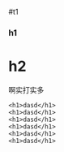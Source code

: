 #t1
### h1
# h2
啊实打实多
```
<h1>dasd</h1>
<h1>dasd</h1>
<h1>dasd</h1>
<h1>dasd</h1>
<h1>dasd</h1>
<h1>dasd</h1>
```